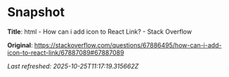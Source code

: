 # Snapshot

**Title**: html - How can i add icon to React Link? - Stack Overflow

**Original**: <https://stackoverflow.com/questions/67886495/how-can-i-add-icon-to-react-link/67887089#67887089>

_Last refreshed: 2025-10-25T11:17:19.315662Z_
